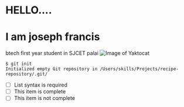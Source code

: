 # HELLO....
# I am joseph francis
btech first year student in SJCET palai
![Image of Yaktocat](https://octodex.github.com/images/yaktocat.png)
```
$ git init
Initialized empty Git repository in /Users/skills/Projects/recipe-repository/.git/
```
- [ ] List syntax is required
- [ ] This item is complete
- [ ] This item is not complete

